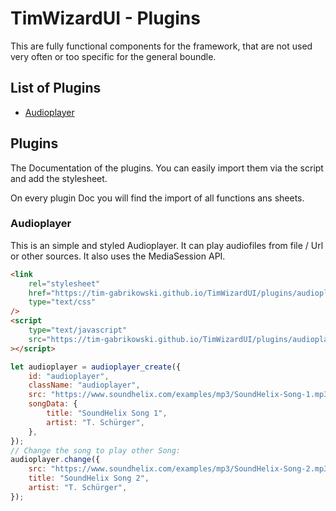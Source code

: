 # TimWizardUI - Plugins

This are fully functional components for the framework, that are not used very often or too specific for the general boundle.

## List of Plugins

- [Audioplayer](#audioplayer)

## Plugins

The Documentation of the plugins. You can easily import them via the script and add the stylesheet.

On every plugin Doc you will find the import of all functions ans sheets.

### Audioplayer

This is an simple and styled Audioplayer. It can play audiofiles from file / Url or other sources. It also uses the MediaSession API.

```html
<link
	rel="stylesheet"
	href="https://tim-gabrikowski.github.io/TimWizardUI/plugins/audioplayer/style.css"
	type="text/css"
/>
<script
	type="text/javascript"
	src="https://tim-gabrikowski.github.io/TimWizardUI/plugins/audioplayer/script.js"
></script>
```

```javascript
let audioplayer = audioplayer_create({
	id: "audioplayer",
	className: "audioplayer",
	src: "https://www.soundhelix.com/examples/mp3/SoundHelix-Song-1.mp3",
	songData: {
		title: "SoundHelix Song 1",
		artist: "T. Schürger",
	},
});
// Change the song to play other Song:
audioplayer.change({
	src: "https://www.soundhelix.com/examples/mp3/SoundHelix-Song-2.mp3",
	title: "SoundHelix Song 2",
	artist: "T. Schürger",
});
```

